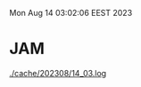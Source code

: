 Mon Aug 14 03:02:06 EEST 2023
# JAM
<a href='./cache/202308/14_03.log'>./cache/202308/14_03.log</a>
